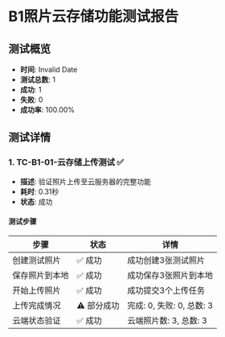 # B1照片云存储功能测试报告

## 测试概览

- **时间**: Invalid Date
- **测试总数**: 1
- **成功**: 1
- **失败**: 0
- **成功率**: 100.00%

## 测试详情

### 1. TC-B1-01-云存储上传测试 ✅

- **描述**: 验证照片上传至云服务器的完整功能
- **耗时**: 0.31秒
- **状态**: 成功

#### 测试步骤

| 步骤 | 状态 | 详情 |
|------|------|------|
| 创建测试照片 | ✅ 成功 | 成功创建3张测试照片 |
| 保存照片到本地 | ✅ 成功 | 成功保存3张照片到本地 |
| 开始上传照片 | ✅ 成功 | 成功提交3个上传任务 |
| 上传完成情况 | ⚠️ 部分成功 | 完成: 0, 失败: 0, 总数: 3 |
| 云端状态验证 | ✅ 成功 | 云端照片数: 3, 总数: 3 |

